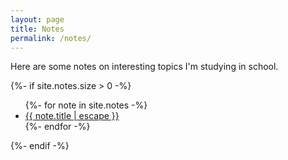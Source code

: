 ```yaml
---
layout: page
title: Notes
permalink: /notes/
---
```


Here are some notes on interesting topics I'm studying in school.

<div class="home">
  {%- if site.notes.size > 0 -%}
    <ul class="collection-list">
      {%- for note in site.notes -%}
      <li>
        <a class="collection-link" href="{{ note.url | relative_url }}">
          {{ note.title | escape }}
        </a>
      </li>
      {%- endfor -%}
    </ul>

  {%- endif -%}
</div>